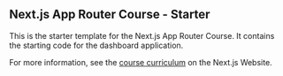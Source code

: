 ## Next.js App Router Course - Starter

This is the starter template for the Next.js App Router Course. It contains the starting code for the dashboard application.

For more information, see the [course curriculum](https://NextJs.org/learn) on the Next.js Website.
